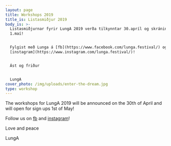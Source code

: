 ```yaml
---
layout: page
title: Workshops 2019
title_is: Listasmiðjur 2019
body_is: >-
  Listasmiðjurnar fyrir LungA 2019 verða tilkynntar 30.apríl og skráning hefst
  1.maí!


  Fylgist með Lunga á [fb](https://www.facebook.com/lunga.festival/) og
  [instagram](https://www.instagram.com/lunga.festival/)!


  Ást og friður


  LungA
cover_photo: /img/uploads/enter-the-dream.jpg
type: workshop
---
```

The workshops for LungA 2019 will be announced on the 30th of April and will open for sign ups 1st of May!

Follow us on [fb](https://www.facebook.com/lunga.festival/) and [instagram](https://www.instagram.com/lunga.festival/)!

Love and peace

LungA


